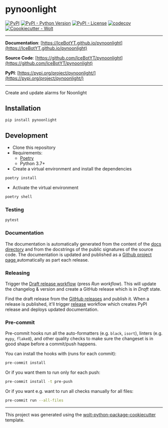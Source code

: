 # pynoonlight

[![PyPI](https://img.shields.io/pypi/v/pynoonlight?style=flat-square)](https://pypi.python.org/pypi/pynoonlight/)
[![PyPI - Python Version](https://img.shields.io/pypi/pyversions/pynoonlight?style=flat-square)](https://pypi.python.org/pypi/pynoonlight/)
[![PyPI - License](https://img.shields.io/pypi/l/pynoonlight?style=flat-square)](https://pypi.python.org/pypi/pynoonlight/)
[![codecov](https://codecov.io/gh/IceBotYT/pynoonlight/branch/main/graph/badge.svg?token=C235MUQANU)](https://codecov.io/gh/IceBotYT/pynoonlight)
[![Coookiecutter - Wolt](https://img.shields.io/badge/cookiecutter-Wolt-00c2e8?style=flat-square&logo=cookiecutter&logoColor=D4AA00&link=https://github.com/woltapp/wolt-python-package-cookiecutter)](https://github.com/woltapp/wolt-python-package-cookiecutter)


---

**Documentation**: [https://IceBotYT.github.io/pynoonlight](https://IceBotYT.github.io/pynoonlight)

**Source Code**: [https://github.com/IceBotYT/pynoonlight](https://github.com/IceBotYT/pynoonlight)

**PyPI**: [https://pypi.org/project/pynoonlight/](https://pypi.org/project/pynoonlight/)

---

Create and update alarms for Noonlight

## Installation

```sh
pip install pynoonlight
```

## Development

* Clone this repository
* Requirements:
  * [Poetry](https://python-poetry.org/)
  * Python 3.7+
* Create a virtual environment and install the dependencies

```sh
poetry install
```

* Activate the virtual environment

```sh
poetry shell
```

### Testing

```sh
pytest
```

### Documentation

The documentation is automatically generated from the content of the [docs directory](./docs) and from the docstrings
 of the public signatures of the source code. The documentation is updated and published as a [Github project page
 ](https://pages.github.com/) automatically as part each release.

### Releasing

Trigger the [Draft release workflow](https://github.com/IceBotYT/pynoonlight/actions/workflows/draft_release.yml)
(press _Run workflow_). This will update the changelog & version and create a GitHub release which is in _Draft_ state.

Find the draft release from the
[GitHub releases](https://github.com/IceBotYT/pynoonlight/releases) and publish it. When
 a release is published, it'll trigger [release](https://github.com/IceBotYT/pynoonlight/blob/master/.github/workflows/release.yml) workflow which creates PyPI
 release and deploys updated documentation.

### Pre-commit

Pre-commit hooks run all the auto-formatters (e.g. `black`, `isort`), linters (e.g. `mypy`, `flake8`), and other quality
 checks to make sure the changeset is in good shape before a commit/push happens.

You can install the hooks with (runs for each commit):

```sh
pre-commit install
```

Or if you want them to run only for each push:

```sh
pre-commit install -t pre-push
```

Or if you want e.g. want to run all checks manually for all files:

```sh
pre-commit run --all-files
```

---

This project was generated using the [wolt-python-package-cookiecutter](https://github.com/woltapp/wolt-python-package-cookiecutter) template.
